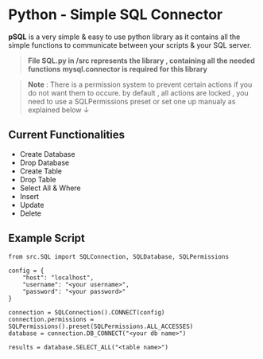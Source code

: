 # Python - Simple SQL Connector

**pSQL** is a very simple & easy to use python library as it contains all the simple functions to communicate between your scripts & your SQL server.

> **File SQL.py in /src represents the library , containing all the needed functions**
> **mysql.connector is required for this library**

> **Note** : There is a permission system to prevent certain actions if you do not want them to occure.
> by default , all actions are locked , you need to use a SQLPermissions preset or set one up manualy as explained below ↓

## Current Functionalities 

 - Create Database
 - Drop Database
 - Create Table
 - Drop Table
 - Select All & Where
 - Insert
 - Update
 - Delete
## Example Script

    from src.SQL import SQLConnection, SQLDatabase, SQLPermissions
    
    config = {
	    "host": "localhost",
	    "username": "<your username>",
	    "password": "<your password>"
	}

	connection = SQLConnection().CONNECT(config)
	connection.permissions = SQLPermissions().preset(SQLPermissions.ALL_ACCESSES)
	database = connection.DB_CONNECT("<your db name>")

	results = database.SELECT_ALL("<table name>")

